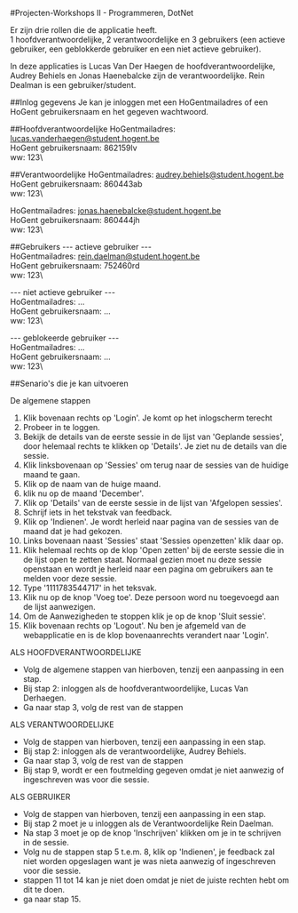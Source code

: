 #Projecten-Workshops II - Programmeren, DotNet

Er zijn drie rollen die de applicatie heeft.\
1 hoofdverantwoordelijke, 2 verantwoordelijke en 3 gebruikers
(een actieve gebruiker, een geblokkerde gebruiker en een niet actieve gebruiker).

In deze applicaties is Lucas Van Der Haegen de hoofdverantwoordelijke,
Audrey Behiels en Jonas Haenebalcke zijn de verantwoordelijke.
Rein Dealman is een gebruiker/student.


##Inlog gegevens
Je kan je inloggen met een HoGentmailadres of een HoGent gebruikersnaam en het gegeven wachtwoord.

##Hoofdverantwoordelijke
  HoGentmailadres: lucas.vanderhaegen@student.hogent.be\
  HoGent gebruikersnaam: 862159lv\
  ww: 123\


##Verantwoordelijke
  HoGentmailadres: audrey.behiels@student.hogent.be\
  HoGent gebruikersnaam: 860443ab\
  ww: 123\

  HoGentmailadres: jonas.haenebalcke@student.hogent.be\
  HoGent gebruikersnaam: 860444jh\
  ww: 123\

##Gebruikers
--- actieve gebruiker ---\
  HoGentmailadres: rein.daelman@student.hogent.be\
  HoGent gebruikersnaam: 752460rd \
  ww: 123\

 --- niet actieve gebruiker ---\
  HoGentmailadres: ...\
  HoGent gebruikersnaam: ... \
  ww: 123\

 --- geblokeerde gebruiker ---\
  HoGentmailadres: ...  \
  HoGent gebruikersnaam: ...\
  ww: 123\


##Senario's die je kan uitvoeren

De algemene stappen
1. Klik bovenaan rechts op 'Login'. Je komt op het inlogscherm terecht
2. Probeer in te loggen.
3. Bekijk de details van de eerste sessie in de lijst van 'Geplande sessies', 
   door helemaal rechts te klikken op 'Details'. Je ziet nu de details van die sessie.
4. Klik linksbovenaan op 'Sessies' om terug naar de sessies van de huidige maand te gaan.
5. Klik op de naam van de huige maand.
6. klik nu op de maand 'December'.
7. Klik op 'Details' van de eerste sessie in de lijst van 'Afgelopen sessies'.
8. Schrijf iets in het tekstvak van feedback.
9. Klik op 'Indienen'. Je wordt herleid naar pagina van de sessies van de maand dat je had gekozen.
10. Links bovenaan naast 'Sessies' staat 'Sessies openzetten' klik daar op.
11. Klik helemaal rechts op de klop 'Open zetten' bij de eerste sessie die in de lijst open te zetten staat.
     Normaal gezien moet nu deze sessie openstaan en wordt je herleid naar een pagina om gebruikers aan te melden voor deze sessie.
12. Type '1111783544717' in het teksvak.
13. Klik nu op de knop 'Voeg toe'. Deze persoon word nu toegevoegd aan de lijst aanwezigen.
14. Om de Aanwezigheden te stoppen klik je op de knop 'Sluit sessie'.
15. Klik bovenaan rechts op 'Logout'. Nu ben je afgemeld van de webapplicatie en is de klop bovenaanrechts verandert naar 'Login'.


ALS HOOFDVERANTWOORDELIJKE
- Volg de algemene stappen van hierboven, tenzij een aanpassing in een stap. 
- Bij stap 2: inloggen als de hoofdverantwoordelijke, Lucas Van Derhaegen.
- Ga naar stap 3, volg de rest van de stappen

ALS VERANTWOORDELIJKE
- Volg de stappen van hierboven, tenzij een aanpassing in een stap.
- Bij stap 2: inloggen als de verantwoordelijke, Audrey Behiels.
- Ga naar stap 3, volg de rest van de stappen
- Bij stap 9, wordt er een foutmelding gegeven omdat je niet aanwezig of ingeschreven was voor die sessie.

ALS GEBRUIKER
- Volg de stappen van hierboven, tenzij een aanpassing in een stap. 
- Bij stap 2 moet je u inloggen als de Verantwoordelijke Rein Daelman.
- Na stap 3 moet je op de knop 'Inschrijven' klikken om je in te schrijven in de sessie.
- Volg nu de stappen stap 5 t.e.m. 8, klik op 'Indienen', 
  je feedback zal niet worden opgeslagen want je was nieta aanwezig of ingeschreven voor die sessie.
- stappen 11 tot 14 kan je niet doen omdat je niet de juiste rechten hebt om dit te doen.
- ga naar stap 15.


